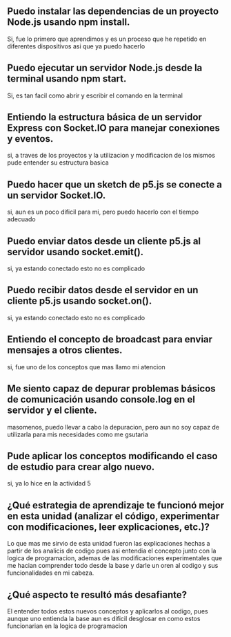 ## Puedo instalar las dependencias de un proyecto Node.js usando npm install.
Si, fue lo primero que aprendimos y es un proceso que he repetido en diferentes dispositivos asi que ya puedo hacerlo 
## Puedo ejecutar un servidor Node.js desde la terminal usando npm start.
Si, es tan facil como abrir y escribir el comando en la terminal 
## Entiendo la estructura básica de un servidor Express con Socket.IO para manejar conexiones y eventos.
si, a traves de los proyectos y la utilizacion y modificacion de los mismos pude entender su estructura basica
## Puedo hacer que un sketch de p5.js se conecte a un servidor Socket.IO.
si, aun es un poco dificil para mi, pero puedo hacerlo con el tiempo adecuado
## Puedo enviar datos desde un cliente p5.js al servidor usando socket.emit().
si, ya estando conectado esto no es complicado
## Puedo recibir datos desde el servidor en un cliente p5.js usando socket.on().
si,  ya estando conectado esto no es complicado
## Entiendo el concepto de broadcast para enviar mensajes a otros clientes.
si, fue uno de los conceptos que mas llamo mi atencion 
## Me siento capaz de depurar problemas básicos de comunicación usando console.log en el servidor y el cliente.
masomenos, puedo llevar a cabo la depuracion, pero aun no soy capaz de utilizarla para mis necesidades como me gsutaria
## Pude aplicar los conceptos modificando el caso de estudio para crear algo nuevo.
si, ya lo hice en la actividad 5
## ¿Qué estrategia de aprendizaje te funcionó mejor en esta unidad (analizar el código, experimentar con modificaciones, leer explicaciones, etc.)?
Lo que mas me sirvio de esta unidad fueron las explicaciones hechas a partir de los analicis de codigo pues asi entendia el concepto junto con
la logica de programacion, ademas de las modificaciones experimentales que me hacian comprender todo desde la base y darle un oren al codigo
y sus funcionalidades en mi cabeza.
## ¿Qué aspecto te resultó más desafiante?
El entender todos estos nuevos conceptos y aplicarlos al codigo, pues aunque uno entienda la base aun es dificil desglosar en como estos
funcionarian en la logica de programacion
